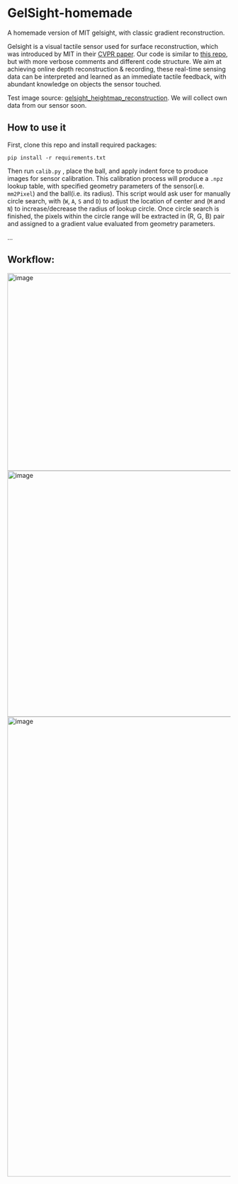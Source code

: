 # GelSight-homemade
A homemade version of MIT gelsight, with classic gradient reconstruction.

Gelsight is a visual tactile sensor used for surface reconstruction, which was introduced by MIT in their [CVPR paper](https://doi.org/10.1109/CVPR.2009.5206534). Our code is similar to [this repo](https://github.com/siyuandong16/gelsight_heightmap_reconstruction), but with more verbose comments and different code structure. We aim at achieving online depth reconstruction & recording, these real-time sensing data can be interpreted and learned as an immediate tactile feedback, with abundant knowledge on objects the sensor touched.

Test image source: [gelsight_heightmap_reconstruction](https://github.com/siyuandong16/gelsight_heightmap_reconstruction). We will collect own data from our sensor soon.

## How to use it
First, clone this repo and install required packages:
```
pip install -r requirements.txt
```
Then run `calib.py` , place the ball, and apply indent force to produce images for sensor calibration. This calibration process will produce a `.npz` lookup table, with specified geometry parameters of the sensor(i.e. `mm2Pixel`) and the ball(i.e. its radius). This script would ask user for manually circle search, with (`W`, `A`, `S` and `D`) to adjust the location of center and (`M` and `N`) to increase/decrease the radius of lookup circle. Once circle search is finished, the pixels within the circle range will be extracted in (R, G, B) pair and assigned to a gradient value evaluated from geometry parameters.

...

## Workflow:
<img width="1070" height="446" alt="image" src="https://github.com/user-attachments/assets/2fd19d90-f24a-40c5-9bf8-5cbe2a3747c3" />

<img width="1070" height="555" alt="image" src="https://github.com/user-attachments/assets/b84c3c86-eee2-4dee-b09b-5636b9c86d60" />

<img width="1070" height="1038" alt="image" src="https://github.com/user-attachments/assets/156a8b28-d174-4b29-83bf-3af3dd22f10b" />
